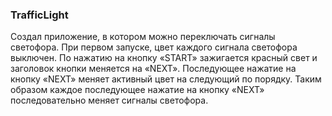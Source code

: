 ### TrafficLight

Создал приложение, в котором можно переключать сигналы светофора. При первом запуске, цвет каждого сигнала светофора выключен. По нажатию на кнопку «START» зажигается красный свет и заголовок кнопки меняется на «NEXT».
Последующее нажатие на кнопку «NEXT» меняет активный цвет на следующий по порядку. Таким образом каждое последующее нажатие на кнопку «NEXT» последовательно меняет сигналы светофора.
